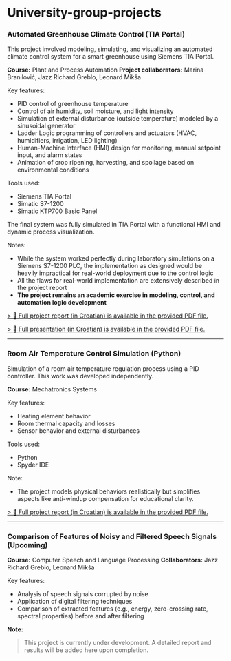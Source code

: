 # University-group-projects

### Automated Greenhouse Climate Control (TIA Portal)

This project involved modeling, simulating, and visualizing an automated climate control system for a smart greenhouse using Siemens TIA Portal.  

**Course:** Plant and Process Automation
**Project collaborators:** Marina Branilović, Jazz Richard Greblo, Leonard Mikša

Key features:
- PID control of greenhouse temperature
- Control of air humidity, soil moisture, and light intensity
- Simulation of external disturbance (outside temperature) modeled by a sinusoidal generator
- Ladder Logic programming of controllers and actuators (HVAC, humidifiers, irrigation, LED lighting)
- Human-Machine Interface (HMI) design for monitoring, manual setpoint input, and alarm states
- Animation of crop ripening, harvesting, and spoilage based on environmental conditions

Tools used:
- Siemens TIA Portal
- Simatic S7-1200
- Simatic KTP700 Basic Panel

The final system was fully simulated in TIA Portal with a functional HMI and dynamic process visualization.

Notes:  
- While the system worked perfectly during laboratory simulations on a Siemens S7-1200 PLC, the implementation as designed would be heavily impractical for real-world deployment due to the control logic
- All the flaws for real-world implementation are extensively described in the project report 
- **The project remains an academic exercise in modeling, control, and automation logic development**

[> 📎 Full project report (in Croatian) is available in the provided PDF file.](report_greenhouse_control.pdf)

[> 📎 Full presentation (in Croatian) is available in the provided PDF file.](presentation_greenhouse_control.pdf)

---


### Room Air Temperature Control Simulation (Python)

Simulation of a room air temperature regulation process using a PID controller. This work was developed independently.

**Course:** Mechatronics Systems

Key features:
- Heating element behavior
- Room thermal capacity and losses
- Sensor behavior and external disturbances

Tools used:
- Python
- Spyder IDE

Note:  
- The project models physical behaviors realistically but simplifies aspects like anti-windup compensation for educational clarity.

[> 📎 Full project report (in Croatian) is available in the provided PDF file.](report_room_temperature_control.pdf)

---


### Comparison of Features of Noisy and Filtered Speech Signals (Upcoming)

**Course:** Computer Speech and Language Processing
**Collaborators:** Jazz Richard Greblo, Leonard Mikša

Key features:
- Analysis of speech signals corrupted by noise
- Application of digital filtering techniques
- Comparison of extracted features (e.g., energy, zero-crossing rate, spectral properties) before and after filtering

**Note:**  
> This project is currently under development. A detailed report and results will be added here upon completion.
